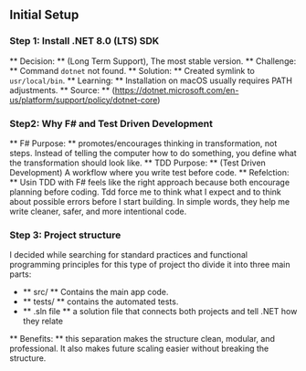 ## Initial Setup 

### Step 1: Install .NET 8.0 (LTS) SDK 

** Decision: ** (Long Term Support), The most stable version.
** Challenge: ** Command `dotnet` not found.
** Solution: ** Created symlink to `usr/local/bin`.
** Learning: ** Installation on macOS usually requires PATH adjustments. 
** Source: ** (https://dotnet.microsoft.com/en-us/platform/support/policy/dotnet-core) 

### Step2: Why F# and Test Driven Development

** F# Purpose: ** promotes/encourages thinking in transformation, not steps. Instead of telling the computer how to do something, you define what the transformation should look like.
** TDD Purpose: ** (Test Driven Development) A workflow where you write test before code.
** Refelction: **  Usin TDD with F# feels like the right approach because both encourage planning before coding. Tdd force me to think what I expect and to think about possible errors before I start building. In simple words, they help me write cleaner, safer, and more intentional code. 

### Step 3: Project structure

I decided while searching for standard practices and functional programming principles for this type of project tho divide it into three main parts: 

- ** src/ ** Contains the main app code.
- ** tests/ ** contains the automated tests.
- ** .sln file ** a solution file that connects both projects and tell .NET how they relate

** Benefits: ** this separation makes the structure clean, modular, and professional. It also makes future scaling easier without breaking the structure.
